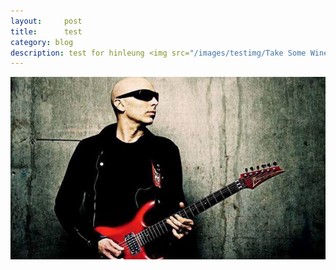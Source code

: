 ```yaml
---
layout:     post
title:      test
category: blog
description: test for hinleung <img src="/images/testimg/Take Some Wine Back to New Orleans.jpg" alt="Joe Satriani" width: 100%>
---
```


<img src="/images/guitarmaterial/joesatriani.jpg" alt="Joe Satriani">
